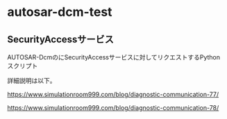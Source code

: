 # autosar-dcm-test

## SecurityAccessサービス

AUTOSAR-DcmのにSecurityAccessサービスに対してリクエストするPythonスクリプト

詳細説明は以下。

https://www.simulationroom999.com/blog/diagnostic-communication-77/

https://www.simulationroom999.com/blog/diagnostic-communication-78/

